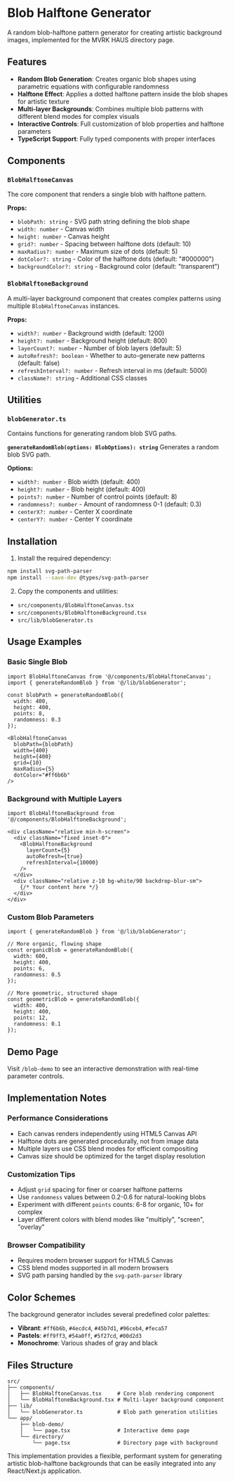# Blob Halftone Generator

A random blob-halftone pattern generator for creating artistic background images, implemented for the MVRK HAUS directory page.

## Features

- **Random Blob Generation**: Creates organic blob shapes using parametric equations with configurable randomness
- **Halftone Effect**: Applies a dotted halftone pattern inside the blob shapes for artistic texture
- **Multi-layer Backgrounds**: Combines multiple blob patterns with different blend modes for complex visuals
- **Interactive Controls**: Full customization of blob properties and halftone parameters
- **TypeScript Support**: Fully typed components with proper interfaces

## Components

### `BlobHalftoneCanvas`
The core component that renders a single blob with halftone pattern.

**Props:**
- `blobPath: string` - SVG path string defining the blob shape
- `width: number` - Canvas width
- `height: number` - Canvas height  
- `grid?: number` - Spacing between halftone dots (default: 10)
- `maxRadius?: number` - Maximum size of dots (default: 5)
- `dotColor?: string` - Color of the halftone dots (default: "#000000")
- `backgroundColor?: string` - Background color (default: "transparent")

### `BlobHalftoneBackground`
A multi-layer background component that creates complex patterns using multiple `BlobHalftoneCanvas` instances.

**Props:**
- `width?: number` - Background width (default: 1200)
- `height?: number` - Background height (default: 800)
- `layerCount?: number` - Number of blob layers (default: 5)
- `autoRefresh?: boolean` - Whether to auto-generate new patterns (default: false)
- `refreshInterval?: number` - Refresh interval in ms (default: 5000)
- `className?: string` - Additional CSS classes

## Utilities

### `blobGenerator.ts`
Contains functions for generating random blob SVG paths.

**`generateRandomBlob(options: BlobOptions): string`**
Generates a random blob SVG path.

**Options:**
- `width?: number` - Blob width (default: 400)
- `height?: number` - Blob height (default: 400)
- `points?: number` - Number of control points (default: 8)
- `randomness?: number` - Amount of randomness 0-1 (default: 0.3)
- `centerX?: number` - Center X coordinate
- `centerY?: number` - Center Y coordinate

## Installation

1. Install the required dependency:
```bash
npm install svg-path-parser
npm install --save-dev @types/svg-path-parser
```

2. Copy the components and utilities:
- `src/components/BlobHalftoneCanvas.tsx`
- `src/components/BlobHalftoneBackground.tsx`
- `src/lib/blobGenerator.ts`

## Usage Examples

### Basic Single Blob
```tsx
import BlobHalftoneCanvas from '@/components/BlobHalftoneCanvas';
import { generateRandomBlob } from '@/lib/blobGenerator';

const blobPath = generateRandomBlob({
  width: 400,
  height: 400,
  points: 8,
  randomness: 0.3
});

<BlobHalftoneCanvas
  blobPath={blobPath}
  width={400}
  height={400}
  grid={10}
  maxRadius={5}
  dotColor="#ff6b6b"
/>
```

### Background with Multiple Layers
```tsx
import BlobHalftoneBackground from '@/components/BlobHalftoneBackground';

<div className="relative min-h-screen">
  <div className="fixed inset-0">
    <BlobHalftoneBackground 
      layerCount={5}
      autoRefresh={true}
      refreshInterval={10000}
    />
  </div>
  <div className="relative z-10 bg-white/90 backdrop-blur-sm">
    {/* Your content here */}
  </div>
</div>
```

### Custom Blob Parameters
```tsx
import { generateRandomBlob } from '@/lib/blobGenerator';

// More organic, flowing shape
const organicBlob = generateRandomBlob({
  width: 600,
  height: 400,
  points: 6,
  randomness: 0.5
});

// More geometric, structured shape  
const geometricBlob = generateRandomBlob({
  width: 400,
  height: 400,
  points: 12,
  randomness: 0.1
});
```

## Demo Page

Visit `/blob-demo` to see an interactive demonstration with real-time parameter controls.

## Implementation Notes

### Performance Considerations
- Each canvas renders independently using HTML5 Canvas API
- Halftone dots are generated procedurally, not from image data
- Multiple layers use CSS blend modes for efficient compositing
- Canvas size should be optimized for the target display resolution

### Customization Tips
- Adjust `grid` spacing for finer or coarser halftone patterns
- Use `randomness` values between 0.2-0.6 for natural-looking blobs
- Experiment with different `points` counts: 6-8 for organic, 10+ for complex
- Layer different colors with blend modes like "multiply", "screen", "overlay"

### Browser Compatibility
- Requires modern browser support for HTML5 Canvas
- CSS blend modes supported in all modern browsers
- SVG path parsing handled by the `svg-path-parser` library

## Color Schemes

The background generator includes several predefined color palettes:
- **Vibrant**: `#ff6b6b`, `#4ecdc4`, `#45b7d1`, `#96ceb4`, `#feca57`
- **Pastels**: `#ff9ff3`, `#54a0ff`, `#5f27cd`, `#00d2d3`
- **Monochrome**: Various shades of gray and black

## Files Structure

```
src/
├── components/
│   ├── BlobHalftoneCanvas.tsx     # Core blob rendering component
│   └── BlobHalftoneBackground.tsx # Multi-layer background component
├── lib/
│   └── blobGenerator.ts           # Blob path generation utilities
└── app/
    ├── blob-demo/
    │   └── page.tsx               # Interactive demo page
    └── directory/
        └── page.tsx               # Directory page with background
```

This implementation provides a flexible, performant system for generating artistic blob-halftone backgrounds that can be easily integrated into any React/Next.js application. 